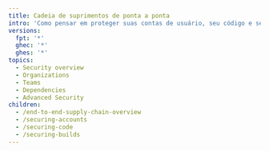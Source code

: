 ```yaml
---
title: Cadeia de suprimentos de ponta a ponta
intro: 'Como pensar em proteger suas contas de usuário, seu código e seu processo de criação'
versions:
  fpt: '*'
  ghec: '*'
  ghes: '*'
topics:
  - Security overview
  - Organizations
  - Teams
  - Dependencies
  - Advanced Security
children:
  - /end-to-end-supply-chain-overview
  - /securing-accounts
  - /securing-code
  - /securing-builds
---
```


